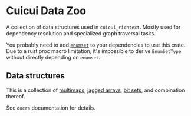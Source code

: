 # Cuicui Data Zoo

A collection of data structures used in `cuicui_richtext`.
Mostly used for dependency resolution and specialized graph traversal tasks.

You probably need to add [`enumset`] to your dependencies to use this crate.
Due to a rust proc macro limitation, it's impossible to derive `EnumSetType`
without directly depending on `enumset`.

## Data structures

This is a collection of [multimaps], [jagged arrays], [bit sets],
and combination thereof.

See `docrs` documentation for details.

[`enumset`]: https://lib.rs/crates/enumset
[multimaps]: https://en.wikipedia.org/wiki/Multimap
[jagged arrays]: https://en.wikipedia.org/wiki/Jagged_array
[bit sets]: https://en.wikipedia.org/wiki/Bit_array